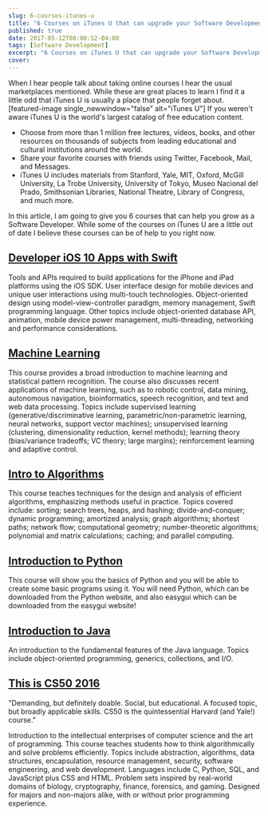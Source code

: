 ```yaml
---
slug: 6-courses-itunes-u
title: "6 Courses on iTunes U that can upgrade your Software Development Career"
published: true
date: 2017-05-12T08:00:52-04:00
tags: [Software Development]
excerpt: "6 Courses on iTunes U that can upgrade your Software Development Career"
cover: 
---
```


When I hear people talk about taking online courses I hear the usual marketplaces mentioned. While these are great places to learn I find it a little odd that iTunes U is usually a place that people forget about.  \[featured-image single\_newwindow="false" alt="iTunes U"\] If you weren't aware iTunes U is the world's largest catalog of free education content. 

*   Choose from more than 1 million free lectures, videos, books, and other resources on thousands of subjects from leading educational and cultural institutions around the world.
*   Share your favorite courses with friends using Twitter, Facebook, Mail, and Messages.
*   iTunes U includes materials from Stanford, Yale, MIT, Oxford, McGill University, La Trobe University, University of Tokyo, Museo Nacional del Prado, Smithsonian Libraries, National Theatre, Library of Congress, and much more.

In this article, I am going to give you 6 courses that can help you grow as a Software Developer. While some of the courses on iTunes U are a little out of date I believe these courses can be of help to you right now.

## [Developer iOS 10 Apps with Swift](https://itunes.apple.com/us/course/developing-ios-10-apps-with-swift/id1198467120)

<span style="font"><span style="colour"><span style="size">Tools and APIs required to build applications for the iPhone and iPad platforms using the iOS SDK. User interface design for mobile devices and unique user interactions using multi-touch technologies. Object-oriented design using model-view-controller paradigm, memory management, Swift programming language. Other topics include object-oriented database API, animation, mobile device power management, multi-threading, networking and performance considerations.</span></span></span>

## [Machine Learning](https://itunes.apple.com/us/itunes-u/machine-learning/id384233048?mt=10)

This course provides a broad introduction to machine learning and statistical pattern recognition. The course also discusses recent applications of machine learning, such as to robotic control, data mining, autonomous navigation, bioinformatics, speech recognition, and text and web data processing. Topics include supervised learning (generative/discriminative learning, parametric/non-parametric learning, neural networks, support vector machines); unsupervised learning (clustering, dimensionality reduction, kernel methods); learning theory (bias/variance tradeoffs; VC theory; large margins); reinforcement learning and adaptive control.

## [Intro to Algorithms](https://itunes.apple.com/us/course/introduction-to-algorithms/id495066198)

This course teaches techniques for the design and analysis of efficient algorithms, emphasizing methods useful in practice. Topics covered include: sorting; search trees, heaps, and hashing; divide-and-conquer; dynamic programming; amortized analysis; graph algorithms; shortest paths; network flow; computational geometry; number-theoretic algorithms; polynomial and matrix calculations; caching; and parallel computing. 

## [Introduction to Python](https://itunes.apple.com/us/course/introduction-to-python/id897854234)

This course will show you the basics of Python and you will be able to create some basic programs using it. You will need Python, which can be downloaded from the Python website, and also easygui which can be downloaded from the easygui website!

## [Introduction to Java](https://itunes.apple.com/us/course/introduction-to-java/id551000192)

An introduction to the fundamental features of the Java language. Topics include object-oriented programming, generics, collections, and I/O. 

## [This is CS50 2016](https://itunes.apple.com/us/course/this-is-cs50-2016/id1191487593)

"Demanding, but definitely doable. Social, but educational. A focused topic, but broadly applicable skills. CS50 is the quintessential Harvard (and Yale!) course."

Introduction to the intellectual enterprises of computer science and the art of programming. This course teaches students how to think algorithmically and solve problems efficiently. Topics include abstraction, algorithms, data structures, encapsulation, resource management, security, software engineering, and web development. Languages include C, Python, SQL, and JavaScript plus CSS and HTML. Problem sets inspired by real-world domains of biology, cryptography, finance, forensics, and gaming. Designed for majors and non-majors alike, with or without prior programming experience.